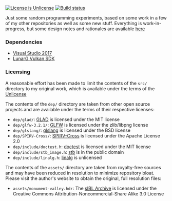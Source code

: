 [![License is Unlicense](http://img.shields.io/badge/license-Unlicense-blue.svg?style=flat)](http://unlicense.org/)
[![Build status](https://ci.appveyor.com/api/projects/status/74wvkherug11jafc?svg=true)](https://ci.appveyor.com/project/sgorsten/workbench)

Just some random programming experiments, based on some work in a few of my other repositories as well as some new stuff. Everything is work-in-progress, but some design notes and rationales are available [here](doc/design.md)

### Dependencies

* [Visual Studio 2017](https://www.visualstudio.com/downloads/)
* [LunarG Vulkan SDK](http://www.lunarg.com/vulkan-sdk/)

### Licensing

A reasonable effort has been made to limit the contents of the `src/` directory to my original work, which is available under the terms of the [Unlicense](http://unlicense.org/)

The contents of the `dep/` directory are taken from other open source projects and are available under the terms of their respective licenses:

* `dep/glad/`: [GLAD](http://github.com/Dav1dde/glad) is licensed under the MIT license
* `dep/glfw-3.2.1/`: [GLFW](http://www.glfw.org/) is licensed under the zlib/libpng license
* `dep/glslang/`: [glslang](http://github.com/KhronosGroup/glslang) is licensed under the BSD license
* `dep/SPIRV-Cross/`: [SPIRV-Cross](http://github.com/KhronosGroup/SPIRV-Cross) is licensed under the Apache License 2.0
* `dep/include/doctest.h`: [doctest](http://github.com/onqtam/doctest) is licensed under the MIT license
* `dep/include/stb_image.h`: [stb](https://github.com/nothings/stb) is in the public domain
* `dep/include/linalg.h`: [linalg](http://github.com/sgorsten/linalg) is unlicensed

The contents of the `assets/` directory are taken from royalty-free sources and may have been reduced in resolution to minimize repository bloat. Please visit the author's website to obtain the original, full resolution files:

* `assets/monument-valley.hdr`: The [sIBL Archive](http://www.hdrlabs.com/sibl/archive.html) is licensed under the Creative Commons Attribution-Noncommercial-Share Alike 3.0 License

